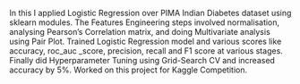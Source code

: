 In this I applied Logistic Regression over PIMA Indian Diabetes dataset using sklearn modules.  The Features Engineering steps involved normalisation, analysing Pearson’s Correlation matrix, and doing Multivariate analysis using Pair Plot. Trained Logistic Regression model and various scores like accuracy, roc_auc _score, precision, recall and F1 score at various stages. Finally did Hyperparameter Tuning using Grid-Search CV and increased accuracy by 5%. Worked on this project for Kaggle Competition.
